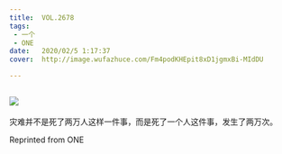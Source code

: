 ```yaml
---
title:	VOL.2678
tags:
 - 一个
 - ONE
date:	2020/02/5 1:17:37
cover:	http://image.wufazhuce.com/Fm4podKHEpit8xD1jgmxBi-MIdDU

---
```

![](http://image.wufazhuce.com/Fm4podKHEpit8xD1jgmxBi-MIdDU)
---

灾难并不是死了两万人这样一件事，而是死了一个人这件事，发生了两万次。
 
Reprinted from ONE
